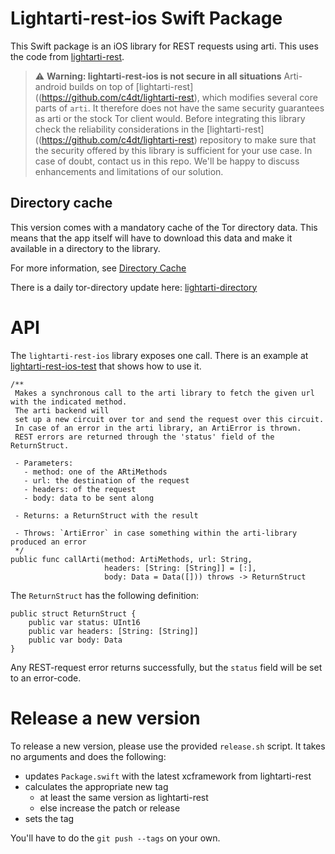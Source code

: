 # Lightarti-rest-ios Swift Package

This Swift package is an iOS library for REST requests using arti.
This uses the code from [lightarti-rest](https://github.com/c4dt/lightarti-rest).

> :warning: **Warning: lightarti-rest-ios is not secure in all situations** Arti-android builds on top of [lightarti-rest]((https://github.com/c4dt/lightarti-rest), which modifies several core parts of `arti`. It therefore does not have the same security guarantees as arti or the stock Tor client would. Before integrating this library check the reliability considerations in the [lightarti-rest]((https://github.com/c4dt/lightarti-rest) repository to make sure that the security offered by this library is sufficient for your use case. In case of doubt, contact us in this repo. We'll be happy to discuss enhancements and limitations of our solution.

## Directory cache

This version comes with a mandatory cache of the Tor directory data.
This means that the app itself will have to download this data and make
it available in a directory to the library.

For more information, see [Directory Cache](https://github.com/c4dt/lightarti-rest/blob/main/tools/README.md)

There is a daily tor-directory update here:
[lightarti-directory](https://github.com/c4dt/lightarti-directory)

# API

The `lightarti-rest-ios` library exposes one call.
There is an example at [lightarti-rest-ios-test](https://github.com/c4dt/lightarti-rest-ios-test/blob/main/lightarti-rest-ios-test/BackgroundCall.swift) that shows how
to use it.

```
/**
 Makes a synchronous call to the arti library to fetch the given url with the indicated method. 
 The arti backend will
 set up a new circuit over tor and send the request over this circuit.
 In case of an error in the arti library, an ArtiError is thrown.
 REST errors are returned through the 'status' field of the ReturnStruct.
 
 - Parameters:
   - method: one of the ARtiMethods
   - url: the destination of the request
   - headers: of the request
   - body: data to be sent along
   
 - Returns: a ReturnStruct with the result
 
 - Throws: `ArtiError` in case something within the arti-library produced an error
 */
public func callArti(method: ArtiMethods, url: String,
                     headers: [String: [String]] = [:],
                     body: Data = Data([])) throws -> ReturnStruct
```

The `ReturnStruct` has the following definition:

```
public struct ReturnStruct {
    public var status: UInt16
    public var headers: [String: [String]]
    public var body: Data
}
```

Any REST-request error returns successfully, but the `status` field will be set to an error-code.

# Release a new version

To release a new version, please use the provided `release.sh` script. 
It takes no arguments and does the following:
- updates `Package.swift` with the latest xcframework from lightarti-rest
- calculates the appropriate new tag
  - at least the same version as lightarti-rest
  - else increase the patch or release
- sets the tag

You'll have to do the `git push --tags` on your own.
